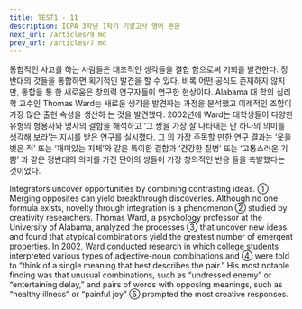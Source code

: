 ```yaml
---
title: TEST1 - 11
description: ICPA 3학년 1학기 기말고사 영어 본문
next_url: /articles/9.md
prev_url: /articles/7.md
---
```


통합적인 사고를 하는 사람들은 대조적인 생각들을 결합 함으로써 기회를 발견한다. 정반대의 것들을 통합하면 획기적인 발견을 할 수 있다. 비록 어떤 공식도 존재하지 않지만, 통합을 통 한 새로움은 창의력 연구자들이 연구한 현상이다. Alabama 대 학의 심리학 교수인 Thomas Ward는 새로운 생각을 발견하는 과정을 분석했고 이례적인 조합이 가장 많은 출현 속성을 생산하 는 것을 발견했다. 2002년에 Ward는 대학생들이 다양한 유형의 형용사와 명사의 결합을 해석하고 ‘그 쌍을 가장 잘 나타내는 단 하나의 의미를 생각해 보라’는 지시를 받은 연구를 실시했다. 그 의 가장 주목할 만한 연구 결과는 ‘옷을 벗은 적’ 또는 ‘재미있는 지체’와 같은 특이한 결합과 ‘건강한 질병’ 또는 ‘고통스러운 기쁨’ 과 같은 정반대의 의미를 가진 단어의 쌍들이 가장 창의적인 반응 들을 촉발했다는 것이었다.

Integrators uncover opportunities by combining contrasting ideas. ① Merging opposites can yield breakthrough discoveries. Although no one formula exists, novelty through integration is a phenomenon ② studied by creativity researchers. Thomas Ward, a psychology professor at the University of Alabama, analyzed the processes ③ that uncover new ideas and found that atypical combinations yield the greatest number of emergent properties. In 2002, Ward conducted research in which college students interpreted various types of adjective-noun combinations and ④ were told to “think of a single meaning that best describes the pair.” His most notable finding was that unusual combinations, such as “undressed enemy” or “entertaining delay,” and pairs of words with opposing meanings, such as “healthy illness” or “painful joy” ⑤ prompted the most creative responses.
